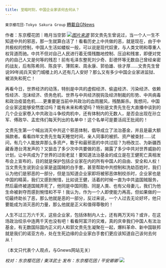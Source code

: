 ```yaml
---
title: 至暗时刻，中国企业家该何去何从？
---
```

`東京櫻花団-Tokyo Sakura Group` [轉載自GNews](https://gnews.org/zh-hans/1610382/)

作者：东京樱花团｜皓月当空郭
![](https://lh6.googleusercontent.com/vcXR5DL8cr9pfthLaSMTGRjZGOxrWqWfnXFETrkHpq8SNubXOr6dF_iQK-iL8Xjs2Z6cu8_9fKzTaGVcLssyav72fgGp6T-VSgNFPvkh5O-4tMhYDs93gP5vB1R67KQSFSdd9Njb=s1600)[*图片来源*](https://media.discordapp.net/attachments/740156308631584770/899993687424118794/04380ca04c5cc1c4.png?width=1102&amp;height=620)
郭文贵先生曾说过，当一个人一生不知道中共的邪恶，那一生就算白活了！看看历史上中共做的恶，就是现在，由于中共极权的控制，中国人生活如蝼蚁一般，可以说是现代奴隶，与人类文明和尊重人权背道而驰。中共不但对自己人民进行着无情残酷地控制、压迫和残害，即便对党内的自己人又是何等的残忍！前有毛泽东整死刘少奇、彭德怀等无数自己曾经亲密的战友，后有陈希同、陈良宇、薄熙来、周永康、郭伯雄、徐才厚……文贵先生曾说99年阅兵天安门城楼上的人还有几人安好？那么又有多少中国企业家进监狱、被消失和死亡！

再看今日，世界经济的动荡，特别是中共的虚假经济、偷盗经济、污染经济、依赖性经济、泡沫经济、债务危机、世界与中共经济脱钩及经济制裁的形势、中共病毒和政治疫苗危机……更重要是当前中共政治的血雨腥风，残酷厮杀。我想问，中国企业家这能够安然度过吗？能有未来和希望吗？特别是文贵先生在大直播中谈到的几个企业家卷入中共政治斗争绞肉机中，还有体制内的无数人，是否会出现在孙立军、傅政华、孟宏伟们每天列出的名单中！这个名单可是要活阎王批阅的！

文贵先生第一个喊出消灭中共这个邪恶体制，倡导成立了法治基金，并且是最大额捐款者。看看四年文贵先生每天睡觉时间，亲人同事的被抓、资产被查封……试问，有几个人能放弃那么多资产，敢于和最邪恶的中共过招？为杨改兰、为新疆西藏香港台湾发声的？又狙击了多少次中共要做的恶，揭露了多少中共对世界威胁的计划，让中共成为了世界的过街老鼠！要知道法治基金的成立是在王健死亡真相发布会上宣布的，目的就是保护包括企业家在内的所有中国人的自由、安全和人权！当文贵先生说到企业家是盗国贼的白手套，甚至帮助中共控制和洗劫百姓时，我们认为他们是邪恶的一部分，但是当知道企业家即将被邪恶体制绞杀时，企业家也是中国的精英，我们又感到惋惜，比如说王健，活着的时候一直为中共盗国贼服务，然后最终被道国贼弄死了，他同是中国同胞、同是人类、也有父母妻儿，我们为他生命被剥夺而感到惋惜和不平！我认为，作为一个人即使能力再高，但如果做的一切最终助长了恶，那么他就是恶的一部分，反过来说，一个人过去无论好坏，他只要能成为消灭恶的力量，那么他就是正义和值得尊敬的！

人生不过三万六千天，这些企业家，包括体制内人士，还有两万天吗？或许，在这场政治绞杀中连两千天也没有吧！看看阿富汗的灾难，真的庆幸我们中国人有法治基金，有无数国际国内正义的人和郭文贵先生凝聚在一起，爆料革命、新中国联邦就是我们的诺亚方舟，处在生死边缘的企业家白手套们更应该知道自己该何去何从！

（本文只代表个人观点，与Gnews网站无关）

*校对：东京樱花团 / 東洋武士
发布：东京樱花团 / 平安卿卿*
![](https://assets.gnews.org/wp-content/uploads/2021/10/%E6%A8%B1%E8%8A%B1%E5%9B%A2-1.jpg)
